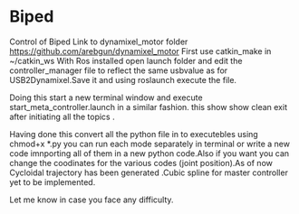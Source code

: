# Biped
Control of Biped
Link to dynamixel_motor folder
https://github.com/arebgun/dynamixel_motor
First use catkin_make in ~/catkin_ws
With Ros installed open launch folder and edit the controller_manager file to reflect the same usbvalue as for USB2Dynamixel.Save it and using roslaunch execute the file.

Doing this start a new terminal window  and execute start_meta_controller.launch in a similar fashion.
this show show clean exit after initiating all the topics .

Having done this convert all the python file in to executebles using chmod+x *.py
you can run each mode separately in terminal or write a new code imnporting all of them in a new python code.Also if you want you can change the coodinates for the various codes (joint position).As of now Cycloidal trajectory has been generated .Cubic spline for master controller yet to be implemented.

Let me know in case you face any difficulty.
